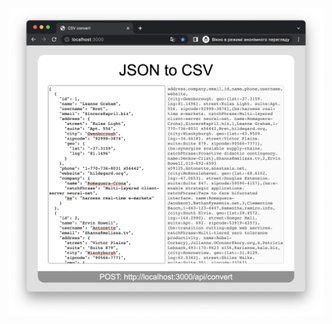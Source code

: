 ![screenshot](https://github.com/DmytroFrame/json-to-csv-converter/blob/main/.github/img/screenshot.png?raw=true)